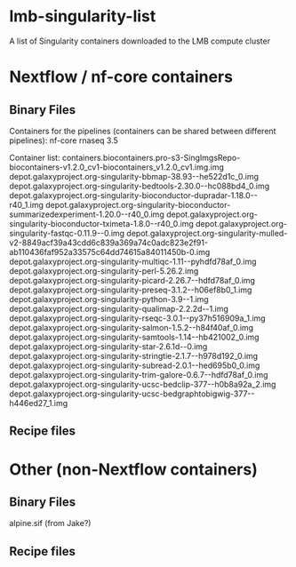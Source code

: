 # lmb-singularity-list
A list of Singularity containers downloaded to the LMB compute cluster

Nextflow / nf-core containers
=============================

Binary Files
------------
Containers for the pipelines (containers can be shared between different pipelines):
nf-core rnaseq 3.5

Container list:
containers.biocontainers.pro-s3-SingImgsRepo-biocontainers-v1.2.0_cv1-biocontainers_v1.2.0_cv1.img.img
depot.galaxyproject.org-singularity-bbmap-38.93--he522d1c_0.img
depot.galaxyproject.org-singularity-bedtools-2.30.0--hc088bd4_0.img
depot.galaxyproject.org-singularity-bioconductor-dupradar-1.18.0--r40_1.img
depot.galaxyproject.org-singularity-bioconductor-summarizedexperiment-1.20.0--r40_0.img
depot.galaxyproject.org-singularity-bioconductor-tximeta-1.8.0--r40_0.img
depot.galaxyproject.org-singularity-fastqc-0.11.9--0.img
depot.galaxyproject.org-singularity-mulled-v2-8849acf39a43cdd6c839a369a74c0adc823e2f91-ab110436faf952a33575c64dd74615a84011450b-0.img
depot.galaxyproject.org-singularity-multiqc-1.11--pyhdfd78af_0.img
depot.galaxyproject.org-singularity-perl-5.26.2.img
depot.galaxyproject.org-singularity-picard-2.26.7--hdfd78af_0.img
depot.galaxyproject.org-singularity-preseq-3.1.2--h06ef8b0_1.img
depot.galaxyproject.org-singularity-python-3.9--1.img
depot.galaxyproject.org-singularity-qualimap-2.2.2d--1.img
depot.galaxyproject.org-singularity-rseqc-3.0.1--py37h516909a_1.img
depot.galaxyproject.org-singularity-salmon-1.5.2--h84f40af_0.img
depot.galaxyproject.org-singularity-samtools-1.14--hb421002_0.img
depot.galaxyproject.org-singularity-star-2.6.1d--0.img
depot.galaxyproject.org-singularity-stringtie-2.1.7--h978d192_0.img
depot.galaxyproject.org-singularity-subread-2.0.1--hed695b0_0.img
depot.galaxyproject.org-singularity-trim-galore-0.6.7--hdfd78af_0.img
depot.galaxyproject.org-singularity-ucsc-bedclip-377--h0b8a92a_2.img
depot.galaxyproject.org-singularity-ucsc-bedgraphtobigwig-377--h446ed27_1.img


Recipe files
------------


Other (non-Nextflow containers)
===============================

Binary Files
------------
alpine.sif (from Jake?)


Recipe files
------------
